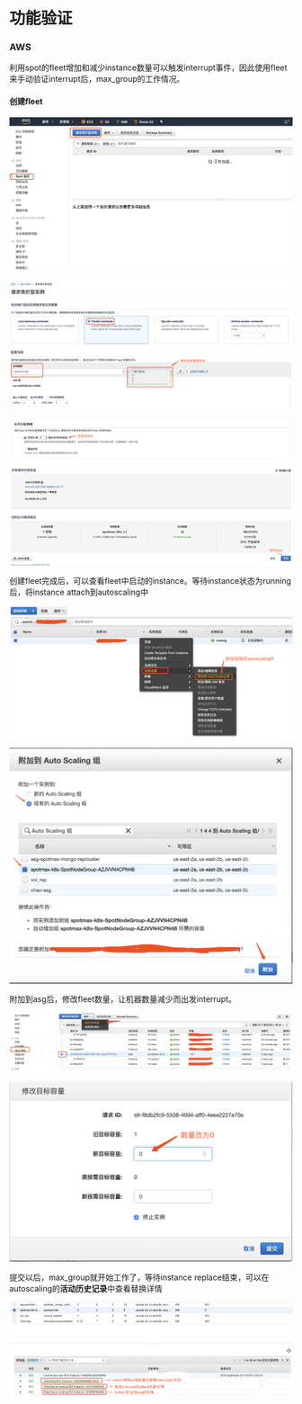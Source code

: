 # 功能验证

### AWS

利用spot的fleet增加和减少instance数量可以触发interrupt事件，因此使用fleet来手动验证interrupt后，max\_group的工作情况。

#### 创建fleet

![](../../.gitbook/assets/image.png)

![](../../.gitbook/assets/image%20%2859%29.png)

![](../../.gitbook/assets/image%20%2830%29.png)

创建fleet完成后，可以查看fleet中启动的instance。等待instance状态为running后，将instance attach到autoscaling中

![](../../.gitbook/assets/image%20%2850%29.png)

![](../../.gitbook/assets/image%20%2821%29.png)

附加到asg后，修改fleet数量，让机器数量减少而出发interrupt。

![](../../.gitbook/assets/image%20%2865%29.png)

![](../../.gitbook/assets/image%20%2820%29.png)

提交以后，max\_group就开始工作了，等待instance replace结束，可以在autoscaling的**活动历史记录**中查看替换详情

![](../../.gitbook/assets/image%20%2842%29.png)

